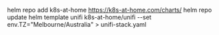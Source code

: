 helm repo add k8s-at-home https://k8s-at-home.com/charts/
helm repo update
helm template unifi k8s-at-home/unifi --set env.TZ="Melbourne/Australia" > unifi-stack.yaml
